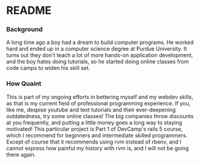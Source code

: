 # README


### Background
A long time ago a boy had a dream to build computer programs. He worked hard and ended up in a computer science degree at Purdue University. It turns out they don't teach a lot of more hands-on application development, and the boy hates doing tutorials, so he started doing online classes from code camps to widen his skill set.

### How Quaint
This is part of my ongoing efforts in bettering myself and my webdev skills, as that is my current field of professional programming experience. If you, like me, despise youtube and text tutorials and their ever-deepening outdatedness, try some online classes! The big companies throw discounts at you frequently, and putting a little money goes a long way to staying motivated!
This particular project is Part 1 of DevCamp's rails 5 course, which I recommend for beginners and intermediate skilled programmers. Except of course that it recommends using rvm instead of rbenv, and I cannot express how painful my history with rvm is, and I will not be going there again. 


